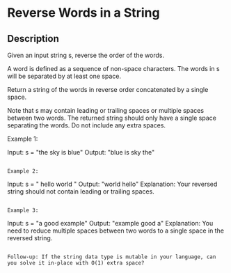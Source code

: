 # Reverse Words in a String
## Description

Given an input string s, reverse the order of the words.

A word is defined as a sequence of non-space characters. The words in s will be separated by at least one space.

Return a string of the words in reverse order concatenated by a single space.

Note that s may contain leading or trailing spaces or multiple spaces between two words. The returned string should only have a single space separating the words. Do not include any extra spaces.

Example 1:

Input: s = "the sky is blue"
Output: "blue is sky the"
```

Example 2:

```
Input: s = "  hello world  "
Output: "world hello"
Explanation: Your reversed string should not contain leading or trailing spaces.
```

Example 3:

```
Input: s = "a good   example"
Output: "example good a"
Explanation: You need to reduce multiple spaces between two words to a single space in the reversed string.
```

Follow-up: If the string data type is mutable in your language, can you solve it in-place with O(1) extra space?